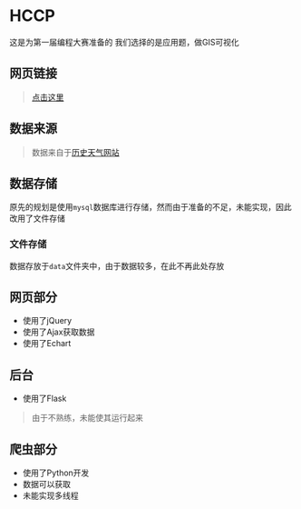 # HCCP
这是为第一届编程大赛准备的
我们选择的是应用题，做GIS可视化

## 网页链接
>[点击这里][1]

## 数据来源
>数据来自于[历史天气网站][2]

## 数据存储
原先的规划是使用`mysql`数据库进行存储，然而由于准备的不足，未能实现，因此改用了文件存储
### 文件存储
数据存放于`data`文件夹中，由于数据较多，在此不再此处存放

## 网页部分
- 使用了jQuery
- 使用了Ajax获取数据
- 使用了Echart

## 后台
- 使用了Flask
> 由于不熟练，未能使其运行起来

## 爬虫部分
- 使用了Python开发
- 数据可以获取
- 未能实现多线程

[1]: http://123.206.208.213:5000/HCCP/html/index.html
[2]: http://lishi.tianqi.com/
